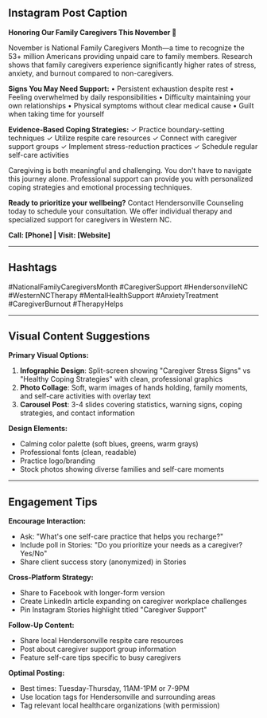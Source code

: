 ## Instagram Post Caption

**Honoring Our Family Caregivers This November 💙**

November is National Family Caregivers Month—a time to recognize the 53+ million Americans providing unpaid care to family members. Research shows that family caregivers experience significantly higher rates of stress, anxiety, and burnout compared to non-caregivers.

**Signs You May Need Support:**
• Persistent exhaustion despite rest
• Feeling overwhelmed by daily responsibilities
• Difficulty maintaining your own relationships
• Physical symptoms without clear medical cause
• Guilt when taking time for yourself

**Evidence-Based Coping Strategies:**
✓ Practice boundary-setting techniques
✓ Utilize respite care resources
✓ Connect with caregiver support groups
✓ Implement stress-reduction practices
✓ Schedule regular self-care activities

Caregiving is both meaningful and challenging. You don't have to navigate this journey alone. Professional support can provide you with personalized coping strategies and emotional processing techniques.

**Ready to prioritize your wellbeing?** Contact Hendersonville Counseling today to schedule your consultation. We offer individual therapy and specialized support for caregivers in Western NC.

**Call: [Phone] | Visit: [Website]**

---

## Hashtags
#NationalFamilyCaregiversMonth #CaregiverSupport #HendersonvilleNC #WesternNCTherapy #MentalHealthSupport #AnxietyTreatment #CaregiverBurnout #TherapyHelps

---

## Visual Content Suggestions

**Primary Visual Options:**
1. **Infographic Design**: Split-screen showing "Caregiver Stress Signs" vs "Healthy Coping Strategies" with clean, professional graphics
2. **Photo Collage**: Soft, warm images of hands holding, family moments, and self-care activities with overlay text
3. **Carousel Post**: 3-4 slides covering statistics, warning signs, coping strategies, and contact information

**Design Elements:**
- Calming color palette (soft blues, greens, warm grays)
- Professional fonts (clean, readable)
- Practice logo/branding
- Stock photos showing diverse families and self-care moments

---

## Engagement Tips

**Encourage Interaction:**
- Ask: "What's one self-care practice that helps you recharge?"
- Include poll in Stories: "Do you prioritize your needs as a caregiver? Yes/No"
- Share client success story (anonymized) in Stories

**Cross-Platform Strategy:**
- Share to Facebook with longer-form version
- Create LinkedIn article expanding on caregiver workplace challenges
- Pin Instagram Stories highlight titled "Caregiver Support"

**Follow-Up Content:**
- Share local Hendersonville respite care resources
- Post about caregiver support group information
- Feature self-care tips specific to busy caregivers

**Optimal Posting:**
- Best times: Tuesday-Thursday, 11AM-1PM or 7-9PM
- Use location tags for Hendersonville and surrounding areas
- Tag relevant local healthcare organizations (with permission)